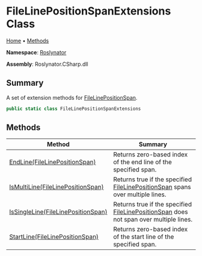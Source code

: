<a name="_Top"></a>

# FileLinePositionSpanExtensions Class

[Home](../../README.md#_Top) &#x2022; [Methods](#methods)

**Namespace**: [Roslynator](../README.md#_Top)

**Assembly**: Roslynator\.CSharp\.dll

## Summary

A set of extension methods for [FileLinePositionSpan](https://docs.microsoft.com/en-us/dotnet/api/microsoft.codeanalysis.filelinepositionspan)\.

```csharp
public static class FileLinePositionSpanExtensions
```

## Methods

| Method | Summary |
| ------ | ------- |
| [EndLine(FileLinePositionSpan)](EndLine/README.md#_Top) | Returns zero\-based index of the end line of the specified span\. |
| [IsMultiLine(FileLinePositionSpan)](IsMultiLine/README.md#_Top) | Returns true if the specified [FileLinePositionSpan](https://docs.microsoft.com/en-us/dotnet/api/microsoft.codeanalysis.filelinepositionspan) spans over multiple lines\. |
| [IsSingleLine(FileLinePositionSpan)](IsSingleLine/README.md#_Top) | Returns true if the specified [FileLinePositionSpan](https://docs.microsoft.com/en-us/dotnet/api/microsoft.codeanalysis.filelinepositionspan) does not span over multiple lines\. |
| [StartLine(FileLinePositionSpan)](StartLine/README.md#_Top) | Returns zero\-based index of the start line of the specified span\. |

